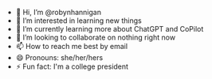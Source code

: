 - 👋 Hi, I’m @robynhannigan
- 👀 I’m interested in learning new things
- 🌱 I’m currently learning more about ChatGPT and CoPilot
- 💞️ I’m looking to collaborate on nothing right now
- 📫 How to reach me best by email 
- 😄 Pronouns: she/her/hers
- ⚡ Fun fact: I'm a college president

<!---
robynhannigan/robynhannigan is a ✨ special ✨ repository because its `README.md` (this file) appears on your GitHub profile.
You can click the Preview link to take a look at your changes.
--->
